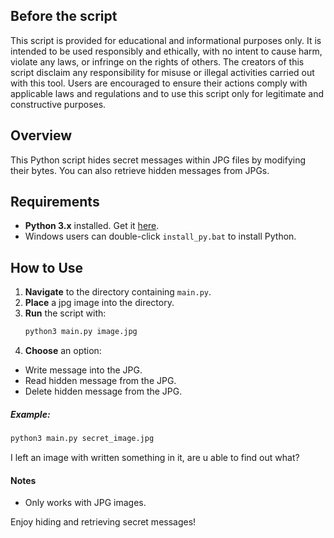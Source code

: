 ## Before the script
This script is provided for educational and informational purposes only. It is intended to be used responsibly and ethically, with no intent to cause harm, violate any laws, or infringe on the rights of others. The creators of this script disclaim any responsibility for misuse or illegal activities carried out with this tool. Users are encouraged to ensure their actions comply with applicable laws and regulations and to use this script only for legitimate and constructive purposes.

## Overview

This Python script hides secret messages within JPG files by modifying their bytes. You can also retrieve hidden messages from JPGs.

## Requirements

- **Python 3.x** installed. Get it [here](https://www.python.org/downloads/).
- Windows users can double-click `install_py.bat` to install Python.

## How to Use

1. **Navigate** to the directory containing `main.py`.
2.  **Place** a jpg image into the directory.
3. **Run** the script with:
   ```bash
   python3 main.py image.jpg
   ```
4. **Choose** an option:
* Write message into the JPG.
* Read hidden message from the JPG.
* Delete hidden message from the JPG.

##### Example:
```bash
python3 main.py secret_image.jpg
```
I left an image with written something in it, are u able to find out what?

#### Notes
* Only works with JPG images.

Enjoy hiding and retrieving secret messages!

